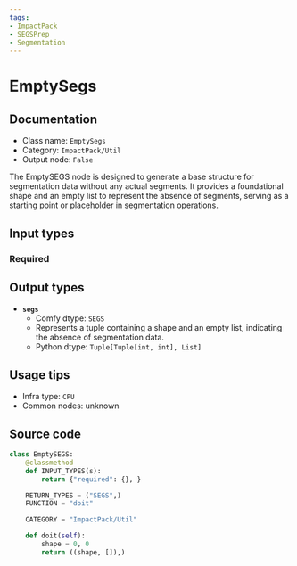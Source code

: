 ```yaml
---
tags:
- ImpactPack
- SEGSPrep
- Segmentation
---
```


# EmptySegs
## Documentation
- Class name: `EmptySegs`
- Category: `ImpactPack/Util`
- Output node: `False`

The EmptySEGS node is designed to generate a base structure for segmentation data without any actual segments. It provides a foundational shape and an empty list to represent the absence of segments, serving as a starting point or placeholder in segmentation operations.
## Input types
### Required
## Output types
- **`segs`**
    - Comfy dtype: `SEGS`
    - Represents a tuple containing a shape and an empty list, indicating the absence of segmentation data.
    - Python dtype: `Tuple[Tuple[int, int], List]`
## Usage tips
- Infra type: `CPU`
- Common nodes: unknown


## Source code
```python
class EmptySEGS:
    @classmethod
    def INPUT_TYPES(s):
        return {"required": {}, }

    RETURN_TYPES = ("SEGS",)
    FUNCTION = "doit"

    CATEGORY = "ImpactPack/Util"

    def doit(self):
        shape = 0, 0
        return ((shape, []),)

```
